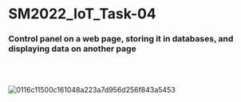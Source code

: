 # SM2022_IoT_Task-04
### Control panel on a web page, storing it in databases, and displaying data on another page
</br>
</br>

![0116c11500c161048a223a7d956d256f843a5453](https://user-images.githubusercontent.com/101488769/186047759-48f90452-9717-441f-974e-6e4621b2e7a0.png)
</br>
</br>

